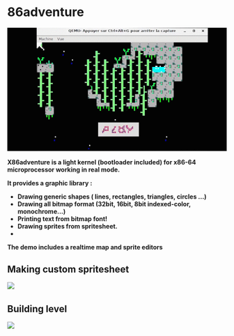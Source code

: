 # 86adventure
![](asm_1.gif)

**X86adventure is a light kernel (bootloader included) for x86-64 microprocessor working in real mode.**

**It provides a graphic library :**
- **Drawing generic shapes ( lines, rectangles, triangles, circles ...)**
- **Drawing all bitmap format (32bit, 16bit, 8bit indexed-color, monochrome...)**
- **Printing text from bitmap font!**
- **Drawing sprites from spritesheet.** 
- 
**The demo includes a realtime map and sprite editors**  
## Making custom spritesheet
![](asm_8.gif)

## Building level
![](asm_4.gif)

